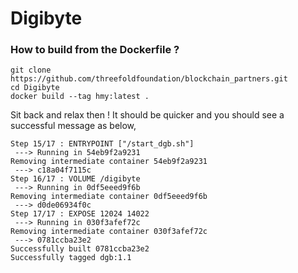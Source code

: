 # Digibyte

### How to build from the Dockerfile ?

```
git clone https://github.com/threefoldfoundation/blockchain_partners.git
cd Digibyte
docker build --tag hmy:latest .
```
Sit back and relax then ! It should be quicker and you should see a successful message as below,

```
Step 15/17 : ENTRYPOINT ["/start_dgb.sh"]
 ---> Running in 54eb9f2a9231
Removing intermediate container 54eb9f2a9231
 ---> c18a04f7115c
Step 16/17 : VOLUME /digibyte
 ---> Running in 0df5eeed9f6b
Removing intermediate container 0df5eeed9f6b
 ---> d0de06934f0c
Step 17/17 : EXPOSE 12024 14022
 ---> Running in 030f3afef72c
Removing intermediate container 030f3afef72c
 ---> 0781ccba23e2
Successfully built 0781ccba23e2
Successfully tagged dgb:1.1
```
